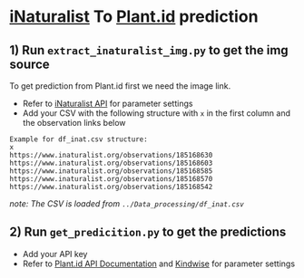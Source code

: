 # [iNaturalist](https://www.inaturalist.org/) To [Plant.id](https://web.plant.id/) prediction

## 1) Run `extract_inaturalist_img.py`  to get the img source
To get prediction from Plant.id first we need the image link. 
- Refer to [iNaturalist API](https://api.inaturalist.org/v1/docs/#!/Observations/get_observations_id) for parameter settings
- Add your CSV with the following structure with `x` in the first column and the observation links below 
```
Example for df_inat.csv structure: 
x
https://www.inaturalist.org/observations/185168630
https://www.inaturalist.org/observations/185168603
https://www.inaturalist.org/observations/185168585
https://www.inaturalist.org/observations/185168570
https://www.inaturalist.org/observations/185168542
```
*note: The CSV is loaded from `../Data_processing/df_inat.csv`*

## 2) Run `get_predicition.py` to get the predictions
- Add your API key
- Refer to [Plant.id API Documentation](https://documenter.getpostman.com/view/24599534/2s93z5A4v2) and [Kindwise](https://github.com/flowerchecker/kindwise-api-client) for parameter settings 